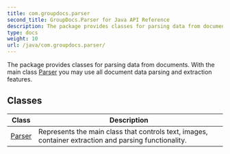 ```yaml
---
title: com.groupdocs.parser
second_title: GroupDocs.Parser for Java API Reference
description: The package provides classes for parsing data from documents.
type: docs
weight: 10
url: /java/com.groupdocs.parser/
---
```


The package provides classes for parsing data from documents. With the main class [Parser](../../com.groupdocs.parser/parser) you may use all document data parsing and extraction features.


## Classes

| Class | Description |
| --- | --- |
| [Parser](../com.groupdocs.parser/parser) | Represents the main class that controls text, images, container extraction and parsing functionality. |
